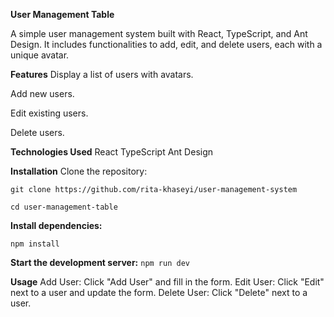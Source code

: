 **User Management Table**

A simple user management system built with React, TypeScript, and Ant Design. It includes functionalities to add, edit, and delete users, each with a unique avatar.

**Features**
Display a list of users with avatars.

Add new users.

Edit existing users.

Delete users.

**Technologies Used**
React
TypeScript
Ant Design

**Installation**
Clone the repository:

`git clone https://github.com/rita-khaseyi/user-management-system`

`cd user-management-table`


**Install dependencies:**

`npm install`

**Start the development server:**
`npm run dev`

**Usage**
Add User: Click "Add User" and fill in the form.
Edit User: Click "Edit" next to a user and update the form.
Delete User: Click "Delete" next to a user.

